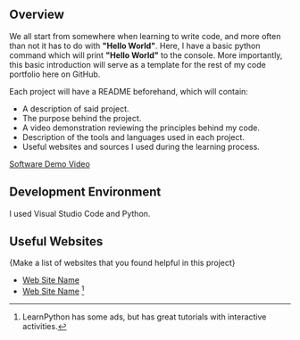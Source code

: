 ## Overview

We all start from somewhere when learning to write code, and more often than not it has to do with **"Hello World"**. Here, I have a basic python command which will print **"Hello World"** to the console. More importantly, this basic introduction will serve as a template for the rest of my code portfolio here on GitHub.

Each project will have a README beforehand, which will contain:
- A description of said project.
- The purpose behind the project.
- A video demonstration reviewing the principles behind my code.
- Description of the tools and languages used in each project.
- Useful websites and sources I used during the learning process.

[Software Demo Video](http://youtube.link.goes.here)

## Development Environment

I used Visual Studio Code and Python.

## Useful Websites

{Make a list of websites that you found helpful in this project}
* [Web Site Name](https://www.markdownguide.org/cheat-sheet/)
* [Web Site Name](https://www.learnpython.org/en/Hello,_World!) [^1]
[^1]: LearnPython has some ads, but has great tutorials with interactive activities.